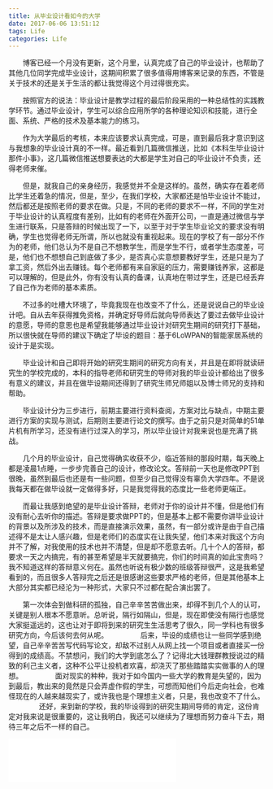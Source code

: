 ```yaml
---
title: 从毕业设计看如今的大学
date: 2017-06-06 13:51:12
tags: Life
categories: Life
---
```


　　博客已经一个月没有更新，这个月里，认真完成了自己的毕业设计，也帮助了其他几位同学完成毕业设计，这期间积累了很多值得用博客来记录的东西，不管是关于技术的还是关于生活的都让我觉得这个月过得很充实。

<!--more-->

　　按照官方的说法：毕业设计是教学过程的最后阶段采用的一种总结性的实践教学环节。通过毕业设计，学生可以综合应用所学的各种理论知识和技能，进行全面、系统、严格的技术及基本能力的练习。

　　作为大学最后的考核，本来应该要求认真完成，可是，直到最后我才意识到这与我想象的毕业设计真的不一样。最近看到几篇微信推送，比如《本科生毕业设计那件小事》，这几篇微信推送想要表达的大都是学生对自己的毕业设计不负责，还得老师来催。

　　但是，就我自己的亲身经历，我感觉并不全是这样的。虽然，确实存在着老师比学生还着急的情况，但是，至少，在我们学校，大家都还是怕毕业设计不能过，然后都还是按照老师的要求在做。只是，不同的老师的要求不一样，不同的学生对于毕业设计的认真程度有差别，比如有的老师在外面开公司，一直是通过微信与学生进行联系，只是答辩的时候出现了一下，以至于对于学生毕业论文的要求没有明确，学生也觉得老师无所谓，所以也就没有重视起来。现在的学校了有一部分不作为的老师，他们总认为不是自己不想教学生，而是学生不行，或者学生态度差，可是，他们也不想想自己到底做了多少，是否真心实意想要教好学生，还是只是为了拿工资，然后外出去赚钱。每个老师都有来自家庭的压力，需要赚钱养家，这都是可以理解的，但是此外，你有没有认真的备课，认真地在带过学生，还是已经丢弃了自己作为老师的基本素质。

　　不过多的吐槽大环境了，毕竟我现在也改变不了什么，还是说说自己的毕业设计吧。自从去年获得推免资格，并确定好导师后就向导师表达了要过去做毕业设计的意愿，导师的意思也是希望我能够通过毕业设计对研究生期间的研究打下基础，所以很快就在导师的建议下确定了毕设的题目：基于6LoWPAN的智能家居系统的设计于是实现。

　　毕业设计和自己即将开始的研究生期间的研究方向有关，并且是在即将就读研究生的学校完成的，本科的指导老师和研究生的导师对我的毕业设计都给出了很多有意义的建议，并且在做毕设期间还得到了研究生师兄师姐以及博士师兄的支持和帮助。

　　毕业设计分为三步进行，前期主要进行资料查阅，方案对比与缺点，中期主要进行方案的实现与测试，后期则主要进行论文的撰写。由于之前只是对简单的51单片机有所学习，还没有进行过深入的学习，所以毕业设计对我来说也是充满了挑战。

　　几个月的毕业设计，自己觉得确实收获不少，临近答辩的那段时期，每天晚上都是凌晨1点睡，一步步完善自己的设计，修改论文。答辩前一天也是修改PPT到很晚，虽然到最后也还是有一些问题，但至少自己觉得没有辜负大学四年。不是说我每天都在做毕设就一定做得多好，只是我觉得我的态度比一些老师更端正。

　　而最让我感到绝望的是毕业设计答辩，老师对于你的设计并不懂，但是他们有没有耐心去听你的描述。答辩是要求做PPT的，但是基本上都不需要你讲毕业设计的背景以及所涉及的技术，而是直接演示效果，虽然，有一部分或许是由于自己描述得不是太让人感兴趣，但是老师们的态度实在让我失望，他们本来对我这个方向并不了解，对我使用的技术也并不清楚，但是却不愿意去听。几十个人的答辩，都要求一天之内搞完，有的甚至希望是半天就要搞完，你们的时间真的如此宝贵吗？我不知道这样的答辩意义何在。虽然也听说有极少数的班级答辩很严，这是我希望看到的，而且很多人答辩完之后还是很感谢这些要求严格的老师，但是其他基本上大部分其实都已经沦为一种形式，大家只不过都在配合演出罢了。

　　第一次体会到做科研的孤独，自己辛辛苦苦做出来，却得不到几个人的认可，关键是别人根本不愿意听。总听说，隔行如隔山，但是，现在即使没有隔行也感觉大家挺遥远的，这也让对于即将到来的研究生生活思考了很久，同一学科也有很多研究方向，今后该何去何从呢。
　　
　　后来，毕设的成绩也让一些同学感到绝望，自己辛辛苦苦写代码写论文，却敌不过别人从网上找一个项目或者直接买一份得到的成绩高。不禁想问，我们的大学到底怎么了？记得北大钱理群教授说过的精致的利己主义者，这种不公平让投机者欢喜，却浇灭了那些踏踏实实做事的人的理想。
　　
　　面对现实的种种，我对于如今国内一些大学的教育是失望的，因为到最后，教出来的竟然是只会弄虚作假的学生，可想而知他们今后走向社会，也难怪现在的人越来越现实了，或许我也是个理想主义者，只是，我也改变不了什么。
　　
　　还好，来到新的学校，我的毕设得到的研究生期间导师的肯定，这份肯定对我来说是很重要的，这让我明白，我还可以继续为了理想而努力奋斗下去，期待三年之后不一样的自己。

<iframe frameborder="no" border="0" marginwidth="0" marginheight="0" width=330 height=86 src="//music.163.com/outchain/player?type=2&id=440767547&auto=1&height=66"></iframe>